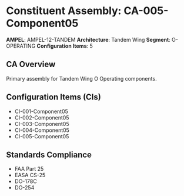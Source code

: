 # Constituent Assembly: CA-005-Component05

**AMPEL**: AMPEL-12-TANDEM
**Architecture**: Tandem Wing
**Segment**: O-OPERATING
**Configuration Items**: 5

## CA Overview
Primary assembly for Tandem Wing O Operating components.

## Configuration Items (CIs)
- CI-001-Component05
- CI-002-Component05
- CI-003-Component05
- CI-004-Component05
- CI-005-Component05

## Standards Compliance
- FAA Part 25
- EASA CS-25
- DO-178C
- DO-254
